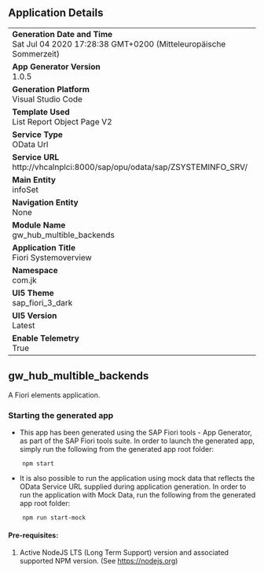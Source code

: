 ## Application Details
|               |
| ------------- |
|**Generation Date and Time**<br>Sat Jul 04 2020 17:28:38 GMT+0200 (Mitteleuropäische Sommerzeit)|
|**App Generator Version**<br>1.0.5|
|**Generation Platform**<br>Visual Studio Code|
|**Template Used**<br>List Report Object Page V2|
|**Service Type**<br>OData Url|
|**Service URL**<br>http://vhcalnplci:8000/sap/opu/odata/sap/ZSYSTEMINFO_SRV/|
|**Main Entity**<br>infoSet|
|**Navigation Entity**<br>None|
|**Module Name**<br>gw_hub_multible_backends|
|**Application Title**<br>Fiori Systemoverview|
|**Namespace**<br>com.jk|
|**UI5 Theme**<br>sap_fiori_3_dark|
|**UI5 Version**<br>Latest |
|**Enable Telemetry**<br>True |

## gw_hub_multible_backends

A Fiori elements application.

### Starting the generated app

-   This app has been generated using the SAP Fiori tools - App Generator, as part of the SAP Fiori tools suite.  In order to launch the generated app, simply run the following from the generated app root folder:

```
    npm start
```

- It is also possible to run the application using mock data that reflects the OData Service URL supplied during application generation.  In order to run the application with Mock Data, run the following from the generated app root folder:

```
    npm run start-mock
```


#### Pre-requisites:

1. Active NodeJS LTS (Long Term Support) version and associated supported NPM version.  (See https://nodejs.org)


